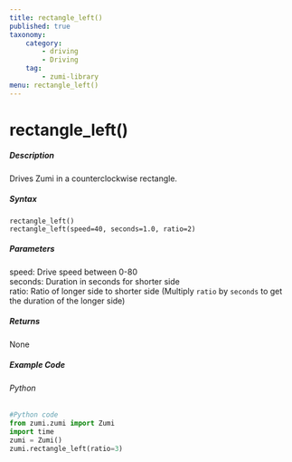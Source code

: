```yaml
---
title: rectangle_left()
published: true
taxonomy:
    category:
        - driving
        - Driving
    tag:
        - zumi-library
menu: rectangle_left()
---
```


# rectangle_left()

##### Description
Drives Zumi in a counterclockwise rectangle.

##### Syntax
```rectangle_left()```<br />
```rectangle_left(speed=40, seconds=1.0, ratio=2)```<br />

##### Parameters
speed: Drive speed between 0-80<br />
seconds: Duration in seconds for shorter side<br />
ratio: Ratio of longer side to shorter side (Multiply ```ratio``` by ```seconds``` to get the duration of the longer side) <br />


##### Returns
None


##### Example Code
###### Python
```python
#Python code
from zumi.zumi import Zumi
import time
zumi = Zumi()
zumi.rectangle_left(ratio=3)
```